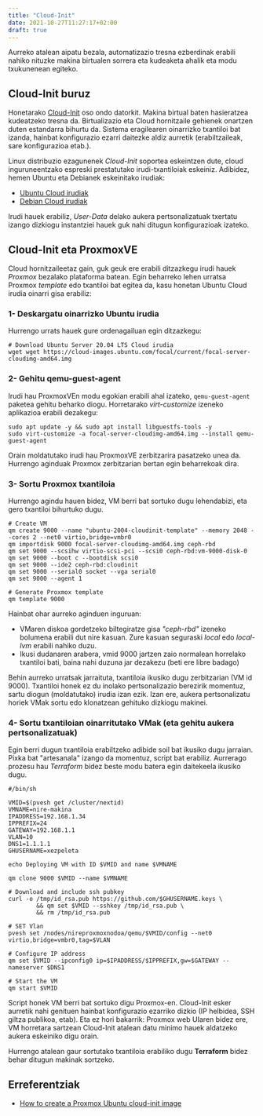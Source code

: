 ```yaml
---
title: "Cloud-Init"
date: 2021-10-27T11:27:17+02:00
draft: true
---
```


Aurreko atalean aipatu bezala, automatizazio tresna ezberdinak erabili nahiko nituzke makina birtualen sorrera eta kudeaketa ahalik eta modu txukunenean egiteko.

<!--more-->

## Cloud-Init buruz
Honetarako [Cloud-Init](https://cloud-init.io/) oso ondo datorkit. Makina birtual baten hasieratzea kudeatzeko tresna da. Birtualizazio eta Cloud hornitzaile gehienek onartzen duten estandarra bihurtu da. Sistema eragilearen oinarrizko txantiloi bat izanda, hainbat konfigurazio ezarri daitezke aldiz aurretik (erabiltzaileak, sare konfigurazioa etab.).

Linux distribuzio ezagunenek _Cloud-Init_ soportea eskeintzen dute, cloud inguruneentzako espreski prestatutako irudi-txantiloiak eskeiniz. Adibidez, hemen Ubuntu eta Debianek eskeinitako irudiak:

- [Ubuntu Cloud irudiak](http://cloud-images.ubuntu.com/releases/)
- [Debian Cloud irudiak](https://cloud.debian.org/images/cloud/)

Irudi hauek erabiliz, _User-Data_ delako aukera pertsonalizatuak txertatu izango dizkiogu instantziei hauek guk nahi ditugun konfigurazioak izateko.


## Cloud-Init eta ProxmoxVE
Cloud hornitzaileetaz gain, guk geuk ere erabili ditzazkegu irudi hauek _Proxmox_ bezalako plataforma batean. Egin beharreko lehen urratsa Proxmox _template_ edo txantiloi bat egitea da, kasu honetan Ubuntu Cloud irudia oinarri gisa erabiliz:

### 1- Deskargatu oinarrizko Ubuntu irudia

Hurrengo urrats hauek gure ordenagailuan egin ditzazkegu:
```
# Download Ubuntu Server 20.04 LTS Cloud irudia
wget wget https://cloud-images.ubuntu.com/focal/current/focal-server-cloudimg-amd64.img
```

### 2- Gehitu qemu-guest-agent

Irudi hau ProxmoxVEn modu egokian erabili ahal izateko, `qemu-guest-agent` paketea gehitu beharko diogu. Horretarako *virt-customize* izeneko aplikazioa erabili dezakegu:

```
sudo apt update -y && sudo apt install libguestfs-tools -y
sudo virt-customize -a focal-server-cloudimg-amd64.img --install qemu-guest-agent
```

Orain moldatutako irudi hau ProxmoxVE zerbitzarira pasatzeko unea da. Hurrengo aginduak Proxmox zerbitzarian bertan egin beharrekoak dira.

### 3- Sortu Proxmox txantiloia
Hurrengo agindu hauen bidez, VM berri bat sortuko dugu lehendabizi, eta gero txantiloi bihurtuko dugu.

```
# Create VM
qm create 9000 --name "ubuntu-2004-cloudinit-template" --memory 2048 --cores 2 --net0 virtio,bridge=vmbr0
qm importdisk 9000 focal-server-cloudimg-amd64.img ceph-rbd
qm set 9000 --scsihw virtio-scsi-pci --scsi0 ceph-rbd:vm-9000-disk-0
qm set 9000 --boot c --bootdisk scsi0
qm set 9000 --ide2 ceph-rbd:cloudinit
qm set 9000 --serial0 socket --vga serial0
qm set 9000 --agent 1

# Generate Proxmox template
qm template 9000
```

Hainbat ohar aurreko aginduen inguruan:
- VMaren diskoa gordetzeko biltegiratze gisa _"ceph-rbd"_ izeneko bolumena erabili dut nire kasuan. Zure kasuan seguraski *local* edo *local-lvm* erabili nahiko duzu.
- Ikusi dudanaren arabera, vmid 9000 jartzen zaio normalean horrelako txantiloi bati, baina nahi duzuna jar dezakezu (beti ere libre badago)

Behin aurreko urratsak jarraituta, txantiloia ikusiko dugu zerbitzarian (VM id 9000). Txantiloi honek ez du inolako pertsonalizazio berezirik momentuz, sartu diogun (moldatutako) irudia izan ezik. Izan ere, aukera pertsonalizatu horiek VMak sortu edo klonatzean gehituko dizkiogu makinei.

### 4- Sortu txantiloian oinarritutako VMak (eta gehitu aukera pertsonalizatuak)

Egin berri dugun txantiloia erabiltzeko adibide soil bat ikusiko dugu jarraian. Pixka bat "artesanala" izango da momentuz, script bat erabiliz. Aurrerago prozesu hau *Terraform* bidez beste modu batera egin daitekeela ikusiko dugu.

```
#/bin/sh

VMID=$(pvesh get /cluster/nextid)
VMNAME=nire-makina
IPADDRESS=192.168.1.34
IPPREFIX=24
GATEWAY=192.168.1.1
VLAN=10
DNS1=1.1.1.1
GHUSERNAME=xezpeleta

echo Deploying VM with ID $VMID and name $VMNAME

qm clone 9000 $VMID --name $VMNAME

# Download and include ssh pubkey
curl -o /tmp/id_rsa.pub https://github.com/$GHUSERNAME.keys \
        && qm set $VMID --sshkey /tmp/id_rsa.pub \
        && rm /tmp/id_rsa.pub

# SET Vlan
pvesh set /nodes/nireproxmoxnodoa/qemu/$VMID/config --net0 virtio,bridge=vmbr0,tag=$VLAN

# Configure IP address
qm set $VMID --ipconfig0 ip=$IPADDRESS/$IPPREFIX,gw=$GATEWAY --nameserver $DNS1

# Start the VM
qm start $VMID
```

Script honek VM berri bat sortuko digu Proxmox-en. Cloud-Init esker aurretik nahi genituen hainbat konfigurazio ezarriko dizkio (IP helbidea, SSH giltza publikoa, etab). Eta ez hori bakarrik: Proxmox web UIaren bidez ere, VM horretara sartzean Cloud-Init atalean datu minimo hauek aldatzeko aukera eskeiniko digu orain.

Hurrengo atalean gaur sortutako txantiloia erabiliko dugu **Terraform** bidez behar ditugun makinak sortzeko.


## Erreferentziak

- [How to create a Proxmox Ubuntu cloud-init image](https://austinsnerdythings.com/2021/08/30/how-to-create-a-proxmox-ubuntu-cloud-init-image/)


